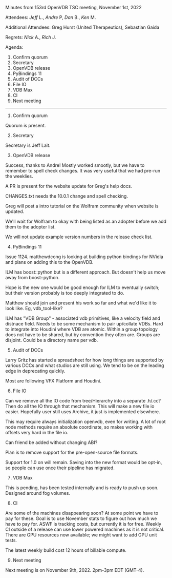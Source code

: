 Minutes from 153rd OpenVDB TSC meeting, November 1st, 2022

Attendees: *Jeff* L., *Andre* P, *Dan* B., *Ken* M.

Additional Attendees: Greg Hurst (United Therapeutics), Sebastian Gaida

Regrets: *Nick* A., *Rich* J.

Agenda:

1) Confirm quorum
2) Secretary
3) OpenVDB release
4) PyBindings 11
5) Audit of DCCs
6) File IO
7) VDB Max
8) CI
9) Next meeting

------------

1) Confirm quorum

Quorum is present.

2) Secretary

Secretary is Jeff Lait.
 
3) OpenVDB release

Success, thanks to Andre!  Mostly worked smootly, but we have to
remember to spell check changes.  It was very useful that we had
pre-run the weeklies.

A PR is present for the website update for Greg's help docs.

CHANGES.txt needs the 10.0.1 change and spell checking. 

Greg will post a intro tutorial on the Wolfram community when website
is updated.

We'll wait for Wolfram to okay with being listed as an adopter before
we add them to the adopter list.

We will not update example version numbers in the release check list.

4) PyBindings 11

Issue 1124.  matthewdcong is looking at building python bindings for
NVidia and plans on adding this to the OpenVDB.

ILM has boost::python but is a different approach.  But doesn't help
us move away from boost::python.

Hope is the new one would be good enough for ILM to eventually switch;
but their version probably is too deeply integrated to do.

Matthew should join and present his work so far and what we'd like it
to look like.  Eg, vdb_tool-like?

ILM has "VDB Group" - associated vdb primitives, like a velocity field
and distnace field.  Needs to be some mechanism to pair up/collate
VDBs.  Hard to integrate into Houdini where VDB are atomic.  Within a
group topology does not have to be shared, but by convention they
often are.  Groups are disjoint.   Could be a directory name per vdb.

5) Audit of DCCs

Larry Gritz has started a spreadsheet for how long things are
supported by various DCCs and what studios are still using.  We tend
to be on the leading edge in deprecating quickly.

Most are following VFX Platform and Houdini.  

6) File IO

Can we remove all the IO code from tree/Hierarchy into a separate
.h/.cc?  Then do all the IO through that mechanism.  This will make a
new file io easier.  Hopefully user still uses Archive, it just is
implemented elsewhere.  

This may require always initialization openvdb, even for writing.  A
lot of root node methods require an absolute coordinate, so makes
working with offsets very hard in the file io.  

Can friend be added without changing ABI?   

Plan is to remove support for the pre-open-source file formats.

Support for 1.0 on will remain.  Saving into the new format would be
opt-in, so people can use once their pipeline has migrated.

7) VDB Max

This is pending, has been tested internally and is ready to push up
soon.  Designed around fog volumes.  

8) CI

Are some of the machines disappearing soon?  At some point we have to
pay for these.  Goal is to use November stats to figure out how much
we have to pay for.  ASWF is tracking costs, but currently it is for
free.  Weekly CI outside of a release can use lower powered machines
as it is not critical.  There are GPU resources now available; we
might want to add GPU unit tests.

The latest weekly build cost 12 hours of billable compute.

9) Next meeting

Next meeting is on November 9th, 2022. 2pm-3pm EDT (GMT-4).
